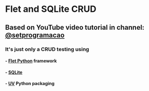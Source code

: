 # Flet and SQLite CRUD

## Based on YouTube video tutorial in channel: [@setprogramacao](https://www.youtube.com/watch?v=3MIVXEo_NtA)

### It's just only a CRUD testing using

#### - [Flet Python](https://flet.dev/) framework

#### - [SQLite](https://www.sqlite.org/)

#### - [UV](https://github.com/astral-sh/uv) Python packaging
